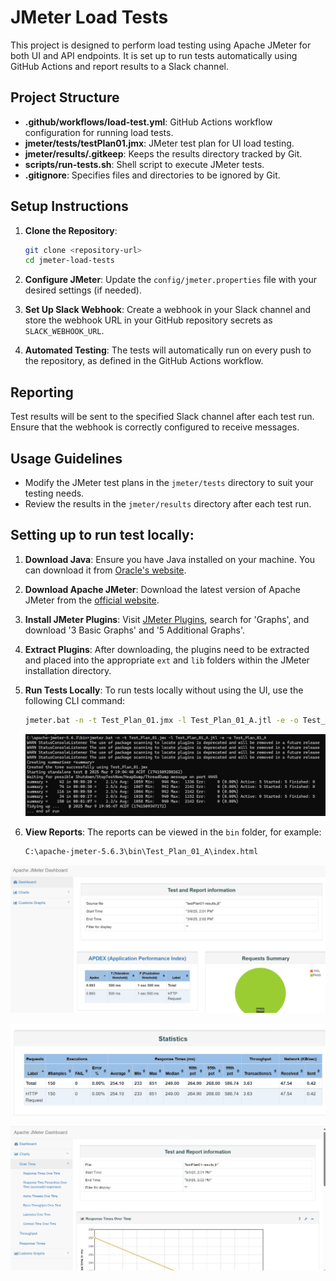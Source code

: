 # JMeter Load Tests

This project is designed to perform load testing using Apache JMeter for both UI and API endpoints. It is set up to run tests automatically using GitHub Actions and report results to a Slack channel.

## Project Structure

- **.github/workflows/load-test.yml**: GitHub Actions workflow configuration for running load tests.
- **jmeter/tests/testPlan01.jmx**: JMeter test plan for UI load testing.
- **jmeter/results/.gitkeep**: Keeps the results directory tracked by Git.
- **scripts/run-tests.sh**: Shell script to execute JMeter tests.
- **.gitignore**: Specifies files and directories to be ignored by Git.

## Setup Instructions

1. **Clone the Repository**: 
   ```sh
   git clone <repository-url>
   cd jmeter-load-tests
   ```

2. **Configure JMeter**: 
   Update the `config/jmeter.properties` file with your desired settings (if needed).

3. **Set Up Slack Webhook**: 
   Create a webhook in your Slack channel and store the webhook URL in your GitHub repository secrets as `SLACK_WEBHOOK_URL`.

4. **Automated Testing**: 
   The tests will automatically run on every push to the repository, as defined in the GitHub Actions workflow.

## Reporting

Test results will be sent to the specified Slack channel after each test run. Ensure that the webhook is correctly configured to receive messages.


## Usage Guidelines

- Modify the JMeter test plans in the `jmeter/tests` directory to suit your testing needs.
- Review the results in the `jmeter/results` directory after each test run.

## Setting up to run test locally:

1. **Download Java**: Ensure you have Java installed on your machine. You can download it from [Oracle's website](https://www.oracle.com/java/technologies/javase-downloads.html).

2. **Download Apache JMeter**: Download the latest version of Apache JMeter from the [official website](https://jmeter.apache.org/download_jmeter.cgi).

3. **Install JMeter Plugins**: 
   Visit [JMeter Plugins](https://jmeter-plugins.org/), search for 'Graphs', and download '3 Basic Graphs' and '5 Additional Graphs'.

4. **Extract Plugins**: 
   After downloading, the plugins need to be extracted and placed into the appropriate `ext` and `lib` folders within the JMeter installation directory.

5. **Run Tests Locally**: 
   To run tests locally without using the UI, use the following CLI command:
   ```sh
   jmeter.bat -n -t Test_Plan_01.jmx -l Test_Plan_01_A.jtl -e -o Test_Plan_01_A
   ```

   ![alt text](image.png)



6. **View Reports**: 
   The reports can be viewed in the `bin` folder, for example:
   ```sh
   C:\apache-jmeter-5.6.3\bin\Test_Plan_01_A\index.html
   ```


![alt text](image-1.png)


![alt text](image-2.png)


![alt text](image-3.png)